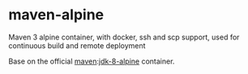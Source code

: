 # maven-alpine
Maven 3 alpine container, with docker, ssh and scp support, used for continuous build and remote deployment

Base on the official 
[maven](https://hub.docker.com/_/maven):[jdk-8-alpine](https://github.com/carlossg/docker-maven/tree/master/jdk-8-alpine) container.
